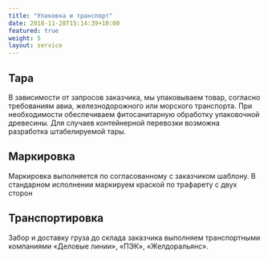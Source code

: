 ```yaml
---
title: "Упаковка и транспорт"
date: 2018-11-28T15:14:39+10:00
featured: true
weight: 5
layout: service
---
```


## Тара
В зависимости от запросов заказчика, мы упаковываем товар, согласно требованиям авиа, железнодорожного или морского транспорта. При необходимости обеспечиваем фитосанитарную обработку упаковочной древесины. Для случаев контейнерной перевозки возможна разработка штабелируемой тары.

## Маркировка
Маркировка выполняется по согласованному с заказчиком шаблону. В стандарном исполнении маркируем краской по трафарету с двух сторон

## Транспортировка
Забор и доставку груза до склада заказчика выполняем транспортными компаниями «Деловые линии», «ПЭК», «Желдоральянс».
